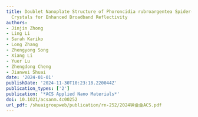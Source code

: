 ```yaml
---
title: Doublet Nanoplate Structure of Phoroncidia rubroargentea Spider-Derived Guanine
  Crystals for Enhanced Broadband Reflectivity
authors:
- Jinjin Zhong
- Ling Li
- Sarah Kariko
- Long Zhang
- Zhengyong Song
- Xiang Li
- Yuer Lu
- Zhengdong Cheng
- Jianwei Shuai
date: '2024-01-01'
publishDate: '2024-11-30T10:23:18.220044Z'
publication_types: ['2']
publication: '*ACS Applied Nano Materials*'
doi: 10.1021/acsanm.4c00252
url_pdf: /shuaigroupweb/publication/rn-252/2024钟金金ACS.pdf
---
```

